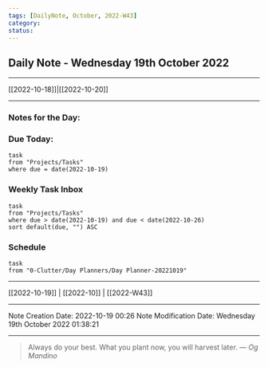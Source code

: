 ```yaml
---
tags: [DailyNote, October, 2022-W43]
category:
status:
---
```


## Daily Note - Wednesday 19th October 2022

---
[[2022-10-18]]|[[2022-10-20]]

---

### Notes for the Day:


### Due Today:
```dataview
task
from "Projects/Tasks"
where due = date(2022-10-19)
```

### Weekly Task Inbox
```dataview
task
from "Projects/Tasks"
where due > date(2022-10-19) and due < date(2022-10-26)
sort default(due, "") ASC
```

### Schedule
```dataview
task
from "0-Clutter/Day Planners/Day Planner-20221019"

```
---
[[2022-10-19]] | [[2022-10]] | [[2022-W43]]

---

Note Creation Date: 2022-10-19 00:26
Note Modification Date: Wednesday 19th October 2022 01:38:21 

--- 
> Always do your best. What you plant now, you will harvest later.
> — <cite>Og Mandino</cite>